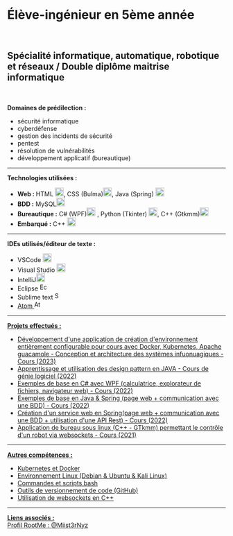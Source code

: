 <h1><b>Élève-ingénieur en 5ème année</b></h1><br>

<h2><b>Spécialité informatique, automatique, robotique et réseaux / Double diplôme maitrise informatique</b></h2><br>

<b>Domaines de prédilection :</b><br>
* sécurité informatique<br>
* cyberdéfense<br>
* gestion des incidents de sécurité<br>
* pentest<br>
* résolution de vulnérabilités<br>
* développement applicatif (bureautique)<br>

-----------------
<b>Technologies utilisées :</b><br>
  * <b>Web : </b>HTML <img src="https://camo.githubusercontent.com/10c03f4f9587ccd7240328cc2390a521c579a3bef2d9ca2717eed9e57c2a1ba6/68747470733a2f2f63646e2d69636f6e732d706e672e666c617469636f6e2e636f6d2f3531322f353936382f353936383236372e706e67" alt="HTML" width="20" data-canonical-src="https://cdn-icons-png.flaticon.com/512/5968/5968267.png" style="max-width: 100%;">, CSS (Bulma)<img src="https://camo.githubusercontent.com/5bd7b88189063d17244ab9f8fe1ce695f392e5a0b1c2099bedf539156c7cbed9/68747470733a2f2f63646e2d69636f6e732d706e672e666c617469636f6e2e636f6d2f3531322f353936382f353936383234322e706e67" alt="CSS" width="20" data-canonical-src="https://cdn-icons-png.flaticon.com/512/5968/5968242.png" style="max-width: 100%;">, Java (Spring) <a href="#"><img src="https://cdn-icons-png.flaticon.com/512/5968/5968282.png" alt="JAVA" width="20" /></a><br>
  * <b>BDD :</b> MySQL<a href="#"><img src="https://camo.githubusercontent.com/8b8cab8fd2327c5bf5d6e8688d94b7c514687a3bba5287c52f4d8541d9d8d017/68747470733a2f2f63646e2d69636f6e732d706e672e666c617469636f6e2e636f6d2f3531322f353936382f353936383331332e706e67" alt="MySQL" width="20" data-canonical-src="https://cdn-icons-png.flaticon.com/512/5968/5968313.png" style="max-width: 100%;"></a><br>
* <b>Bureautique :</b> C# (WPF)<a href="#"><img src="https://camo.githubusercontent.com/85e992f20273496ac55781d27bf01e713594ffb7f810a30bc556b6dafa14b5b9/68747470733a2f2f63646e2d69636f6e732d706e672e666c617469636f6e2e636f6d2f3531322f363133322f363133323232312e706e67" alt="C#" width="20" data-canonical-src="https://cdn-icons-png.flaticon.com/512/6132/6132221.png" style="max-width: 100%;"></a> , Python (Tkinter) <a href="#"><img src="https://camo.githubusercontent.com/487619c4d70b1ff58862a5ca720e5f2801742fca87a2dd06b6b4824d82166aec/68747470733a2f2f63646e2d69636f6e732d706e672e666c617469636f6e2e636f6d2f3531322f353936382f353936383335302e706e67" alt="Python" width="20" data-canonical-src="https://cdn-icons-png.flaticon.com/512/5968/5968350.png" style="max-width: 100%;"></a>, C++ (Gtkmm)<a href="#"><img src="https://camo.githubusercontent.com/55bf8aed54ef0b7bbcf46a14b7d76482fd7a72bbe89e3d35f4aeccc8c442e8c8/68747470733a2f2f63646e2d69636f6e732d706e672e666c617469636f6e2e636f6d2f3531322f363133322f363133323232322e706e67" alt="C++" width="20" data-canonical-src="https://cdn-icons-png.flaticon.com/512/6132/6132222.png" style="max-width: 100%;"></a><br>
* <b>Embarqué :</b> C++ <a href="#"><img src="https://camo.githubusercontent.com/55bf8aed54ef0b7bbcf46a14b7d76482fd7a72bbe89e3d35f4aeccc8c442e8c8/68747470733a2f2f63646e2d69636f6e732d706e672e666c617469636f6e2e636f6d2f3531322f363133322f363133323232322e706e67" alt="C++" width="20" data-canonical-src="https://cdn-icons-png.flaticon.com/512/6132/6132222.png" style="max-width: 100%;"></a><br>

-----------------


<b>IDEs utilisés/éditeur de texte :</b><br>
* VSCode <a href="#"><img src="https://camo.githubusercontent.com/f7aaf01926d76084fbd6bda1d6d08cd933a8af188f36694e98c885da9d636a5d/68747470733a2f2f636f64652e76697375616c73747564696f2e636f6d2f6173736574732f696d616765732f636f64652d737461626c652e706e67" alt="VSCode" width="20" data-canonical-src="https://code.visualstudio.com/assets/images/code-stable.png" style="max-width: 100%;"></a> 
* Visual Studio <a href="#"><img src="https://camo.githubusercontent.com/b7b5e5b77fd8c1e399abbcc3ba5fb31433a2ad3d2b84949f1b5488d492c9f6ef/68747470733a2f2f63646e2d69636f6e732d706e672e666c617469636f6e2e636f6d2f3531322f353936382f353936383338392e706e67" alt="Visual Studio" width="20" data-canonical-src="https://cdn-icons-png.flaticon.com/512/5968/5968389.png" style="max-width: 100%;"></a> 
* IntelliJ<a href="#"><img src="https://camo.githubusercontent.com/aa63b92b61097b137f485d83914d22edfe200f91071d3ebdb21a69beb8ad7efd/68747470733a2f2f7777772e6a6574627261696e732e636f6d2f696465612f696d672f696465612d6564752e737667" alt="IntelliJ" width="20" data-canonical-src="https://www.jetbrains.com/idea/img/idea-edu.svg" style="max-width: 100%;"></a>  
* Eclipse <a href="#"><img src="https://camo.githubusercontent.com/7e9eea99fb8b0e15a04b2329eeeeee4dae385720c05bfdd4dd8082b1991ff449/68747470733a2f2f7777772e65636c697073652e6f72672f6f72672f617274776f726b2f696d616765732f65636c697073655f6964655f6c6f676f2e706e67" alt="Eclipse" height="17" data-canonical-src="https://www.eclipse.org/org/artwork/images/eclipse_ide_logo.png" style="max-width: 100%;"></a>  
* Sublime text <a href="#"><img src="https://seeklogo.com/images/S/sublime-text-logo-C2736A0B50-seeklogo.com.png" alt="Sublime text" height="17"  style="max-width: 100%;">  
* Atom <a href="#"><img src="https://www.tice-education.fr/images/stories/img/Atom_logo.png" alt="Atom" height="17"  style="max-width: 100%;">  

-----------------

<b>Projets effectués :</b>
* Développement d'une application de création d'environnement entièrement configurable pour cours avec Docker, Kubernetes, Apache guacamole - Conception et architecture des systèmes infuonuagiques - Cours (2023)
* Apprentissage et utilisation des design pattern en JAVA - Cours de génie logiciel (2022)  
* Exemples de base en C# avec WPF (calculatrice, explorateur de fichiers, navigateur web) - Cours (2022)  
* Exemples de base en Java & Spring (page web + communication avec une BDD) - Cours (2022)  
* Création d'un service web en Spring(page web + communication avec une BDD + utilisation d'une API Rest) - Cours (2022)  
* Application de bureau sous linux (C++ - GTkmm) permettant le contrôle d'un robot via websockets - Cours (2021)  

-----------------

<b>Autres compétences :</b>
* Kubernetes et Docker
* Environnement Linux (Debian & Ubuntu & Kali Linux)  
* Commandes et scripts bash
* Outils de versionnement de code (GitHub)
* Utilisation de websockets en C++

-----------------

<b>Liens associés :</b>  
Profil RootMe : [@Miist3rNyz](https://www.root-me.org/Miist3rNyz?lang=fr#bc6470a24576fb73c08d728caea83c98)

